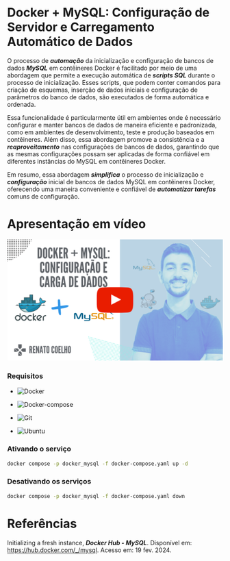 # Docker + MySQL: Configuração de Servidor e Carregamento Automático de Dados

O processo de ***automação*** da inicialização e configuração de bancos de dados ***MySQL*** em contêineres Docker é facilitado por meio de uma abordagem que permite a execução automática de ***scripts SQL*** durante o processo de inicialização. Esses scripts, que podem conter comandos para criação de esquemas, inserção de dados iniciais e configuração de parâmetros do banco de dados, são executados de forma automática e ordenada.

Essa funcionalidade é particularmente útil em ambientes onde é necessário configurar e manter bancos de dados de maneira eficiente e padronizada, como em ambientes de desenvolvimento, teste e produção baseados em contêineres. Além disso, essa abordagem promove a consistência e a ***reaproveitamento*** nas configurações de bancos de dados, garantindo que as mesmas configurações possam ser aplicadas de forma confiável em diferentes instâncias do MySQL em contêineres Docker.

Em resumo, essa abordagem ***simplifica*** o processo de inicialização e ***configuração*** inicial de bancos de dados MySQL em contêineres Docker, oferecendo uma maneira conveniente e confiável de ***automatizar tarefas*** comuns de configuração.

# Apresentação em vídeo

<p align="center">
  <a href="https://youtu.be/2eushN-hxbA" target="_blank"><img src="deploy/thumbnail/Docker_MySQL_Youtube.png" alt="Vídeo de apresentação"></a>
</p>

### Requisitos

+ ![Docker](https://img.shields.io/badge/Docker-23.0.3-E3E3E3)

+ ![Docker-compose](https://img.shields.io/badge/Docker--compose-1.25.0-E3E3E3)

+ ![Git](https://img.shields.io/badge/Git-2.25.1%2B-E3E3E3)

+ ![Ubuntu](https://img.shields.io/badge/Ubuntu-20.04-E3E3E3)


### Ativando o serviço

```bash
docker compose -p docker_mysql -f docker-compose.yaml up -d
```


### Desativando os serviços

```bash
docker compose -p docker_mysql -f docker-compose.yaml down
```


# Referências

Initializing a fresh instance, ***Docker Hub - MySQL***. Disponível em: <https://hub.docker.com/_/mysql>. Acesso em: 19 fev. 2024.